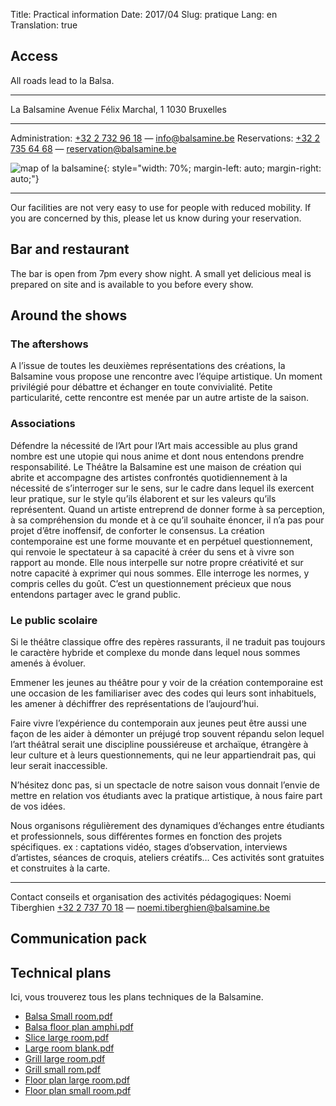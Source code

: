 Title: Practical information
Date: 2017/04
Slug: pratique
Lang: en
Translation: true

## Access

All roads lead to la Balsa.

* * *

La Balsamine
Avenue Félix Marchal, 1
1030 Bruxelles

* * *

<!-- lien map -->

Administration: [+32 2 732 96 18](tel:+3227329618) — [info@balsamine.be](mailto:info@balsamine.be)
Reservations: [+32 2 735 64 68](tel:+3227356468) — [reservation@balsamine.be](mailto:reservation@balsamine.be)

![map of la balsamine](/images/map.svg){: style="width: 70%; margin-left: auto; margin-right: auto;"}

* * *

Our facilities are not very easy to use for people with reduced mobility. If you are concerned by this, please let us know during your reservation.

## Bar and restaurant

The bar is open from 7pm every show night. A small yet delicious meal is prepared on site and is available to you before every show.

<!-- Menu de la semaine -->

## Around the shows

### The aftershows

A l’issue de toutes les deuxièmes représentations des créations, la Balsamine vous propose une rencontre avec l’équipe artistique. Un moment privilégié pour débattre et échanger en toute convivialité.
Petite particularité, cette rencontre est menée par un autre artiste de la saison.

### Associations

Défendre la nécessité de l’Art pour l’Art mais accessible au plus grand nombre est une utopie qui nous anime et dont nous entendons prendre responsabilité.
Le Théâtre la Balsamine est une maison de création qui abrite et accompagne des artistes confrontés quotidiennement à la nécessité de s’interroger sur le sens, sur le cadre dans lequel ils exercent leur pratique, sur le style qu’ils élaborent et sur les valeurs qu’ils représentent. Quand un artiste entreprend de donner forme à sa perception, à sa compréhension du monde et à ce qu’il souhaite énoncer, il n’a pas pour projet d’être inoffensif, de conforter le consensus. La création contemporaine  est une forme mouvante et en perpétuel questionnement, qui renvoie le spectateur à sa capacité à créer du sens  et à vivre son  rapport au monde. Elle nous interpelle sur notre propre créativité et sur notre capacité à exprimer qui nous sommes.
Elle interroge les normes, y compris celles du goût.
C’est un questionnement précieux que nous entendons partager avec le grand public.

### Le public scolaire

Si le théâtre classique  offre des repères rassurants, il ne traduit pas toujours le caractère hybride et complexe du monde dans lequel nous sommes amenés à évoluer.

Emmener les jeunes au théâtre pour y voir de la création contemporaine est une occasion de les familiariser avec des codes qui leurs sont inhabituels, les amener à déchiffrer des représentations de l’aujourd’hui.

Faire vivre l’expérience du contemporain aux jeunes peut être aussi une façon de les aider à démonter un préjugé trop souvent répandu selon lequel l’art théâtral serait une discipline poussiéreuse et archaïque, étrangère à leur culture et à leurs questionnements, qui ne leur appartiendrait pas, qui leur serait inaccessible.

N’hésitez donc pas, si un spectacle de notre saison vous donnait l’envie de mettre en relation vos étudiants avec la pratique artistique, à nous faire part de vos idées.

Nous organisons  régulièrement des dynamiques d’échanges entre étudiants et professionnels, sous différentes formes en fonction des projets spécifiques. ex : captations vidéo, stages d’observation, interviews d’artistes, séances de croquis, ateliers créatifs… Ces activités sont gratuites et construites à la carte.

* * *

Contact conseils et organisation des activités pédagogiques:
Noemi Tiberghien
[+32 2 737 70 18](tel:+3227377018) — [noemi.tiberghien@balsamine.be](mailto:noemi.tiberghien@balsamine.be)

<!-- + Guide pédagogique à télécharger -->

## Communication pack

<!-- Nouveau logo Balsa, Label United Stages, fonts et dossiers de
diffusion à télécharger-->

## Technical plans

Ici, vous trouverez tous les plans techniques de la Balsamine.

- [Balsa Small room.pdf](http://balsamine.be/uploads/Balsamine.Technique/Balsa%20Petite%20salle.pdf) 
- [Balsa floor plan amphi.pdf](http://balsamine.be/uploads/Balsamine.Technique/Balsa%20sol%20amphi.pdf)
- [Slice large room.pdf](http://balsamine.be/uploads/Balsamine.Technique/coupe%20grande%20salle.pdf)
- [Large room blank.pdf](http://balsamine.be/uploads/Balsamine.Technique/Grande%20Salle%20vierge.pdf)
- [Grill large room.pdf](http://balsamine.be/uploads/Balsamine.Technique/Grill%20grande%20salle.pdf)
- [Grill small rom.pdf](http://balsamine.be/uploads/Balsamine.Technique/Grill%20petite%20salle.pdf)
- [Floor plan large room.pdf](http://balsamine.be/uploads/Balsamine.Technique/sol%20grande%20salle.pdf)
- [Floor plan small room.pdf](http://balsamine.be/uploads/Balsamine.Technique/Sol%20petite%20salle.pdf)
